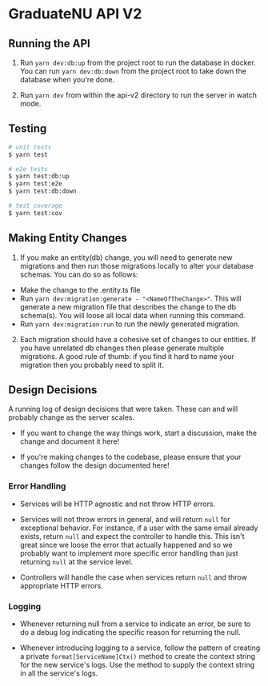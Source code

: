 # GraduateNU API V2

## Running the API

1. Run `yarn dev:db:up` from the project root to run the database in docker. You can run `yarn dev:db:down` from the project root to take down the database when you're done.

2. Run `yarn dev` from within the api-v2 directory to run the server in watch mode.

## Testing

```bash
# unit tests
$ yarn test

# e2e tests
$ yarn test:db:up
$ yarn test:e2e
$ yarn test:db:down

# test coverage
$ yarn test:cov
```

## Making Entity Changes

1. If you make an entity(db) change, you will need to generate new migrations and then run those migrations locally to alter your database schemas. You can do so as follows:

- Make the change to the .entity.ts file
- Run `yarn dev:migration:generate - "<NameOfTheChange>"`. This will generate a new migration file that describes the change to the db schema(s). You will loose all local data when running this command.
- Run `yarn dev:migration:run` to run the newly generated migration.

2. Each migration should have a cohesive set of changes to our entities. If you have unrelated db changes then please generate multiple migrations. A good rule of thumb: if you find it hard to name your migration then you probably need to split it.

## Design Decisions

A running log of design decisions that were taken. These can and will probably change as the server scales.

- If you want to change the way things work, start a discussion, make the change and document it here!

- If you're making changes to the codebase, please ensure that your changes follow the design documented here!

### Error Handling

- Services will be HTTP agnostic and not throw HTTP errors.

- Services will not throw errors in general, and will return `null` for exceptional behavior. For instance, if a user with the same email already exists, return `null` and expect the controller to handle this. This isn't great since we loose the error that actually happened and so we probably want to implement more specific error handling than just returning `null` at the service level.

- Controllers will handle the case when services return `null` and throw appropriate HTTP errors.

### Logging

- Whenever returning null from a service to indicate an error, be sure to do a debug log indicating the specific reason for returning the null.

- Whenever introducing logging to a service, follow the pattern of creating a private `format[ServiceName]Ctx()` method to create the context string for the new service's logs. Use the method to supply the context string in all the service's logs.
